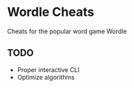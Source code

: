 # Wordle Cheats
Cheats for the popular word game Wordle

## TODO
- Proper interactive CLI
- Optimize algorithms 
